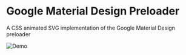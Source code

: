 # Google Material Design Preloader
A CSS animated SVG implementation of the Google Material Design preloader

![Demo](http://i.imgur.com/XTXx2G4.gif)
